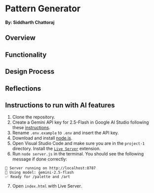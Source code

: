# Pattern Generator
**By: Siddharth Chattoraj**

## Overview

## Functionality

## Design Process

## Reflections

## Instructions to run with AI features
1. Clone the repository.
2. Create a Gemini API key for 2.5-Flash in Google AI Studio following these [instructions](https://ai.google.dev/gemini-api/docs/api-key). 
3. Rename `.env.example` to `.env` and insert the API key.
4. Download and install [node.js](https://nodejs.org/en/download).
5. Open Visual Studio Code and make sure you are in the `project-1` directory. Install the [`Live Server`](https://marketplace.visualstudio.com/items?itemName=ritwickdey.LiveServer) extension.
6. Run `node server.js` in the terminal. You should see the following message if done correctly:
```
🚀 Server running on http://localhost:8787
🧠 Using model: gemini-2.5-flash
✅ Ready for /palette and /art
```
7. Open `index.html` with Live Server. 


